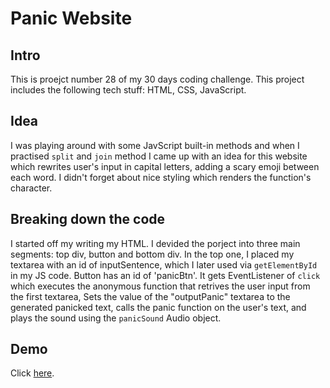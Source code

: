 # Panic Website 
## Intro
This is proejct number 28 of my 30 days coding challenge. This project includes the following tech stuff: HTML, CSS, JavaScript. 

## Idea
I was playing around with some JavScript built-in methods and when I practised `split` and `join` method I came up with an idea for this website which rewrites user's input in capital letters, adding a scary emoji between each word. I didn't forget about nice styling which renders the function's character. 

## Breaking down the code 
I started off my writing my HTML. I devided the porject into three main segments: top div, button and bottom div. In the top one, I placed my textarea with an id of inputSentence, which I later used via `getElementById` in my JS code. 
Button has an id of 'panicBtn'. It gets EventListener of `click` which executes the anonymous function that retrives the user input from the first textarea, Sets the value of the "outputPanic" textarea to the generated panicked text, calls the panic function on the user's text, and plays the sound using the `panicSound` Audio object.

## Demo
Click <a href="https://heydrama.netlify.app/">here</a>.